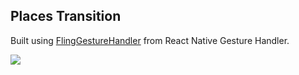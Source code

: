 ## Places Transition

Built using [FlingGestureHandler](https://docs.swmansion.com/react-native-gesture-handler/docs/handler-fling/) from React Native Gesture Handler.

![](https://media.giphy.com/media/pv7NrvU5DhQrmOWhP3/giphy.gif)
